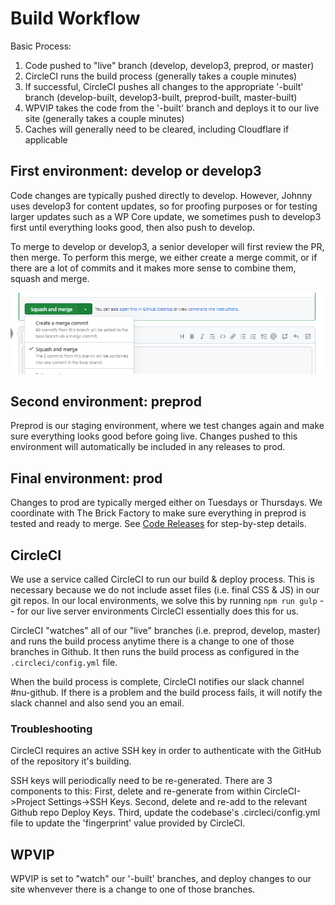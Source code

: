 # Build Workflow

Basic Process:

1) Code pushed to "live" branch (develop, develop3, preprod, or master)
2) CircleCI runs the build process (generally takes a couple minutes)
3) If successful, CircleCI pushes all changes to the appropriate '-built' branch (develop-built, develop3-built, preprod-built, master-built)
4) WPVIP takes the code from the '-built' branch and deploys it to our live site (generally takes a couple minutes)
5) Caches will generally need to be cleared, including Cloudflare if applicable

## First environment: develop or develop3

Code changes are typically pushed directly to develop. However, Johnny uses develop3 for content updates, so for proofing purposes or for testing larger updates such as a WP Core update, we sometimes push to develop3 first until everything looks good, then also push to develop.

To merge to develop or develop3, a senior developer will first review the PR, then merge. To perform this merge, we either create a merge commit, or if there are a lot of commits and it makes more sense to combine them, squash and merge.

![Merge commit or squash and merge](../_images/develop-merge.png)

## Second environment: preprod

Preprod is our staging environment, where we test changes again and make sure everything looks good before going live. Changes pushed to this environment will automatically be included in any releases to prod.

## Final environment: prod

Changes to prod are typically merged either on Tuesdays or Thursdays. We coordinate with The Brick Factory to make sure everything in preprod is tested and ready to merge. See [Code Releases](https://nationaluniversitysystem.github.io/dev-knowledge-hub/#/dev-workflows/code-releases) for step-by-step details.

## CircleCI

We use a service called CircleCI to run our build & deploy process. This is necessary because we do not include asset files (i.e. final CSS & JS) in our git repos. In our local environments, we solve this by running `npm run gulp` -- for our live server environments CircleCI essentially does this for us.

CircleCI "watches" all of our "live" branches (i.e. preprod, develop, master) and runs the build process anytime there is a change to one of those branches in Github. It then runs the build process as configured in the `.circleci/config.yml` file.

When the build process is complete, CircleCI notifies our slack channel #nu-github. If there is a problem and the build process fails, it will notify the slack channel and also send you an email.


### Troubleshooting

CircleCI requires an active SSH key in order to authenticate with the GitHub of the repository it's building.

SSH keys will periodically need to be re-generated. There are 3 components to this: First, delete and re-generate from within CircleCI->Project Settings->SSH Keys. Second, delete and re-add to the relevant Github repo Deploy Keys. Third, update the codebase's .circleci/config.yml file to update the 'fingerprint' value provided by CircleCI.

## WPVIP

WPVIP is set to "watch" our '-built' branches, and deploy changes to our site whenvever there is a change to one of those branches.